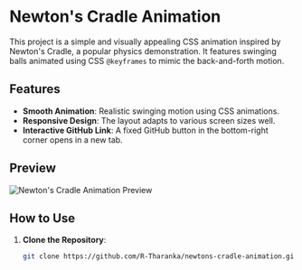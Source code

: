 # Newton's Cradle Animation

This project is a simple and visually appealing CSS animation inspired by Newton's Cradle, a popular physics demonstration. It features swinging balls animated using CSS `@keyframes` to mimic the back-and-forth motion.

## Features

- **Smooth Animation**: Realistic swinging motion using CSS animations.
- **Responsive Design**: The layout adapts to various screen sizes well.
- **Interactive GitHub Link**: A fixed GitHub button in the bottom-right corner opens in a new tab.

## Preview

![Newton's Cradle Animation Preview](path/to/preview-image.png)

## How to Use

1. **Clone the Repository**:
   ```bash
   git clone https://github.com/R-Tharanka/newtons-cradle-animation.git
